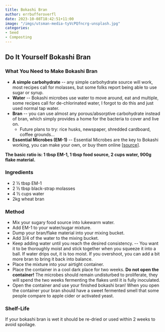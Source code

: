 ```yaml
---
title: Bokashi Bran
author: errbufferoverfl
date: 2023-10-08T18:42:51+11:00
image: "/imgs/utsman-media-tyVcPQfncrg-unsplash.jpg"
categories:
- Seed
- Composting
---
```


## Do It Yourself Bokashi Bran

### What You Need to Make Bokashi Bran

- **A simple carbohydrate** -- any simple carbohydrate source will work, most recipes call for molasses, but some folks report being able to use sugar or syrup.
- **Water** -- Bokashi microbes use water to move around, eat and multiple, some recipes call for de-chlorinated water, I forgot to do this and just used normal tap water.
- **Bran** -- you can use almost any porous/absorptive carbohydrate instead of bran, which simply provides a home for the bacteria to cover and live on.
  - Future plans to try: rice husks, newspaper, shredded cardboard, coffee grounds...
- **Essential Microbes (EM-1)** -- Essential Microbes are the key to Bokashi working, you can make your own, or buy them online \[[source](https://www.oneorganic.com.au/product/em-effective-microorganisms/)\].

**The basic ratio is: 1 tbsp EM-1, 1 tbsp food source, 2 cups water, 900g flake material.**

### Ingredients

- 2 ½ tbsp EM-1
- 2 ½ tbsp black-strap molasses
- 4 ½ cups water
- 2kg wheat bran

### Method

- Mix your sugary food source into lukewarm water.
- Add EM-1 to your water/sugar mixture.
- Dump your bran/flake material into your mixing bucket.
- Add 3/4 of the water to the mixing bucket.
- Keep adding water until you reach the desired consistency. -- You want it to be thoroughly moist and stick together when you squeeze it into a ball. If water drips out, it is too moist. If you overshoot, you can add a bit more bran to bring it back into balance.
- Place the mixture into your airtight container.
- Place the container in a cool dark place for two weeks. **Do not open the container!** The microbes should remain undisturbed to proliferate, they will spend the two weeks fermenting the flakes until it is fully inoculated.
- Open the container and use your finished bokashi bran! When you open the container your bran should have a sweet fermented smell that some people compare to apple cider or activated yeast.

### Shelf-Life

If your bokashi bran is wet it should be re-dried or used within 2 weeks to avoid spoilage.
